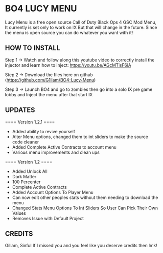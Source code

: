 # BO4 LUCY MENU
Lucy Menu is a free open source Call of Duty Black Ops 4 GSC Mod Menu, It currently is set only to work on IX But that will change in the future. Since the menu is open source you can do whatever you want with it!

## HOW TO INSTALL
Step 1 -> Watch and follow along this youtube video to correctly install the injector and learn how to inject: https://youtu.be/AGcMTisF6iA

Step 2 -> Download the files here on github (https://github.com/G1llam/BO4-Lucy-Menu)

Step 3 -> Launch BO4 and go to zombies then go into a solo IX pre game lobby and Inject the menu after that start IX



## UPDATES

==== Version 1.2.1 ====
 - Added ability to revive yourself
 - Alter Menu options, changed them to int sliders to make the source code cleaner
 - Added Complete Active Contracts to account menu
 - Various menu improvements and clean ups 



==== Version 1.2 ====
 - Added Unlock All
 - Dark Matter
 - 100 Percenter
 - Complete Active Contracts
 - Added Account Options To Player Menu
 - Can now edit other peoples stats without them needing to download the menu
 - Changed Stats Menu Options To Int Sliders So User Can Pick Their Own Values
 - Removes Issue with Default Project






## CREDITS
Gillam,
Sinful
If I missed you and you feel like you deserve credits then lmk!
